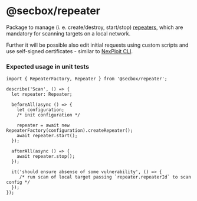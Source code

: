 # @secbox/repeater

Package to manage (i. e. create/destroy, start/stop) [repeaters](https://docs.brightsec.com/docs/on-premises-repeater-local-agent), which are mandatory for scanning targets on a local network.

Further it will be possible also edit initial requests using custom scripts and use self-signed certificates - similar to [NexPloit CLI](https://www.npmjs.com/package/@neuralegion/nexploit-cli).

### Expected usage in unit tests

```
import { RepeaterFactory, Repeater } from '@secbox/repeater';

describe('Scan', () => {
  let repeater: Repeater;

  beforeAll(async () => {
    let configuration;
    /* init configuration */

    repeater = await new RepeaterFactory(configuration).createRepeater();
    await repeater.start();
  });

  afterAll(async () => {
    await repeater.stop();
  });

  it('should ensure absense of some vulnerability', () => {
     /* run scan of local target passing `repeater.repeaterId` to scan config */
  });
});
```
